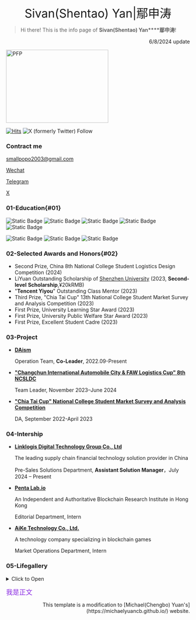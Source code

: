 <p align="center"> <font size=6>Sivan(Shentao) Yan|鄢申涛</font> </p>

> Hi there! This is the info page of **Sivan(Shentao) Yan****鄢申涛**!

<p align="right"> 6/8/2024 update </p>

<img src="https://cdn.jsdelivr.net/gh/sivanyanst/picgo@main/img/1pfp.jpg" width = "280" height = "200" alt="PFP" div align=right/> 

[![Hits](https://hits.seeyoufarm.com/api/count/incr/badge.svg?url=https%3A%2F%2Fsivanyanst.github.io&count_bg=%23950040&title_bg=%23555555&icon=wechat.svg&icon_color=%23E7E7E7&title=hithere&edge_flat=false)](https://hits.seeyoufarm.com) ![X (formerly Twitter) Follow](https://img.shields.io/twitter/follow/0xJCXsivan200) 

### Contract me

 <smallpopo2003@gmail.com> 
 
 [Wechat](https://raw.githubusercontent.com/Sivanyanst/sivanyanst.github.io/main/Wechat.jpg) 
 
 [Telegram](https://t.me/LightSivan) 
 
 [X](https://x.com/0xJCXsivan200)
 
### 01-Education{#01}

 ![Static Badge](https://img.shields.io/badge/College-Shenzhen_University-blue)  ![Static Badge](https://img.shields.io/badge/Major-Supply_Chain_Finance-blue)  ![Static Badge](https://img.shields.io/badge/Class-2025-blue)  ![Static Badge](https://img.shields.io/badge/GPA-4.08/4.50-blue)  ![Static Badge](https://img.shields.io/badge/Research-Blockchain_Fintech_OR_SCM-blue) 

  ![Static Badge](https://img.shields.io/badge/CET%206-green)  ![Static Badge](https://img.shields.io/badge/Putonghua%20Level%20II-green)  ![Static Badge](https://img.shields.io/badge/Certification%20of%20Logistics%20Professional%20Proficiency%20CLPP-green) 
 
### 02-Selected Awards and Honors{#02}

* Second Prize, China 8th National College Student Logistics Design Competition (2024)
* LiYuan Outstanding Scholarship of [Shenzhen University](https://en.szu.edu.cn/) (2023, **Second-level** **Scholarship**,¥20kRMB)
* "**Tencent Yiyou**" Outstanding Class Mentor (2023)
* Third Prize, "Chia Tai Cup" 13th National College Student Market Survey and Analysis Competition (2023)
* First Prize, University Learning Star Award (2023)
* First Prize, University Public Welfare Star Award (2023)
* First Prize, Excellent Student Cadre (2023)
  
### 03-Project

* **[DAism](https://learn.daism.io/zh)**

  Operation Team, **Co-Leader**, 2022.09-Present
* **["Changchun International Automobile City & FAW Logistics Cup" 8th NCSLDC](http://www.clpp.org.cn/index.php?m=content&c=index&a=show&catid=257&id=418)**
  
  Team Leader, November 2023–June 2024
* **["Chia Tai Cup" National College Student Market Survey and Analysis Competition](http://www.china-cssc.org/show-259-1154-1.html)**
  
  DA, September 2022-April 2023

### 04-Intership

* [**Linklogis Digital Technology Group Co., Ltd**](https://www.linklogis.com/ "The leading supply chain financial technology solution provider in China")
  
  The leading supply chain financial technology solution provider in China
  
  Pre-Sales Solutions Department, **Assistant Solution Manager**，July 2024 – Present
* [**Penta Lab.io**](https://www.pentalab.io/ " An Independent and Authoritative Blockchain Research Institute in Hong Kong ")
  
  An Independent and Authoritative Blockchain Research Institute in Hong Kong
  
  Editorial Department, Intern
* [**AiKe Technology Co., Ltd.**](https://x.com/game_pupi "A technology company specializing in blockchain games")
  
  A technology company specializing in blockchain games
  
  Market Operations Department, Intern
  
### 05-Lifegallery

<details close>
<summary> Click to Open </summary>
 
`lifelist``wishlist`
- [x] Be Kind
- [ ] Travel to USA and UK
- [ ] Earn Enough Money
- [ ] Join an Interesting Company

</details>

<font color=8A2BE2 size=4>我是正文</font>

<p align="right">This template is a modification to [Michael(Chengbo) Yuan's](https://michaelyuancb.github.io/) website.</p>




